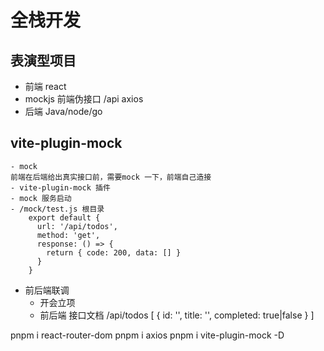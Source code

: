# 全栈开发
## 表演型项目
- 前端 react
- mockjs 前端伪接口
    /api axios
- 后端 Java/node/go

## vite-plugin-mock
    - mock
    前端在后端给出真实接口前，需要mock 一下，前端自己造接
    - vite-plugin-mock 插件
    - mock 服务启动
    - /mock/test.js 根目录
        export default {
          url: '/api/todos',
          method: 'get',
          response: () => {
            return { code: 200, data: [] }
          }
        }

- 前后端联调
    - 开会立项
    - 前后端 接口文档
    /api/todos
    [
      {
        id: '',
        title: '',
        completed: true|false
      }
    ]


pnpm i react-router-dom
pnpm i axios
pnpm i vite-plugin-mock -D